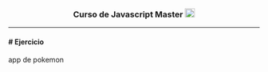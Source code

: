 <h3 align="center"> Curso de Javascript Master <img class="img" width="20" height="18" src="https://cdn.icon-icons.com/icons2/1451/PNG/512/jsfolder_99356.png"/></h3> 

---

<h4> # Ejercicio </h4>

app de pokemon

